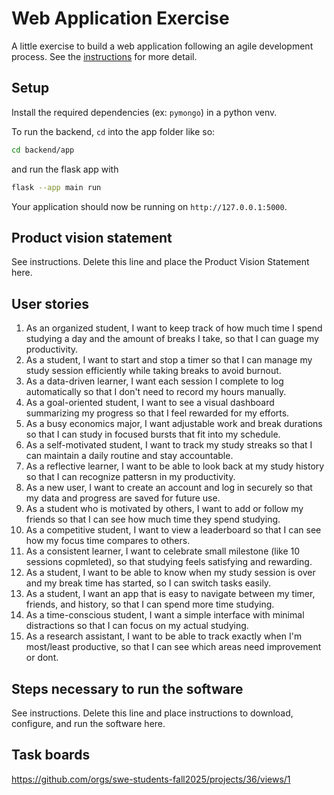 # Web Application Exercise

A little exercise to build a web application following an agile development process. See the [instructions](instructions.md) for more detail.

## Setup

Install the required dependencies (ex: `pymongo`) in a python venv.

To run the backend, `cd` into the app folder like so:

```sh
cd backend/app
```

and run the flask app with

```sh
flask --app main run
```

Your application should now be running on `http://127.0.0.1:5000`.

## Product vision statement

See instructions. Delete this line and place the Product Vision Statement here.

## User stories

1. As an organized student, I want to keep track of how much time I spend studying a day and the amount of breaks I take, so that I can guage my productivity.
2. As a student, I want to start and stop a timer so that I can manage my study session efficiently while taking breaks to avoid burnout.
3. As a data-driven learner, I want each session I complete to log automatically so that I don't need to record my hours manually.
4. As a goal-oriented student, I want to see a visual dashboard summarizing my progress so that I feel rewarded for my efforts.
5. As a busy economics major, I want adjustable work and break durations so that I can study in focused bursts that fit into my schedule.
6. As a self-motivated student, I want to track my study streaks so that I can maintain a daily routine and stay accountable.
7. As a reflective learner, I want to be able to look back at my study history so that I can recognize pattersn in my productivity.
8. As a new user, I want to create an account and log in securely so that my data and progress are saved for future use.
9. As a student who is motivated by others, I want to add or follow my friends so that I can see how much time they spend studying.
10. As a competitive student, I want to view a leaderboard so that I can see how my focus time compares to others.
11. As a consistent learner, I want to celebrate small milestone (like 10 sessions copmleted), so that studying feels satisfying and rewarding.
12. As a student, I want to be able to know when my study session is over and my break time has started, so I can switch tasks easily.
13. As a student, I want an app that is easy to navigate between my timer, friends, and history, so that I can spend more time studying.
14. As a time-conscious student, I want a simple interface with minimal distractions so that I can focus on my actual studying.
15. As a research assistant, I want to be able to track exactly when I'm most/least productive, so that I can see which areas need improvement or dont.


## Steps necessary to run the software

See instructions. Delete this line and place instructions to download, configure, and run the software here.

## Task boards

https://github.com/orgs/swe-students-fall2025/projects/36/views/1
